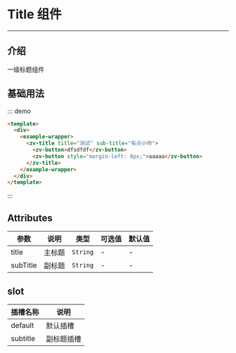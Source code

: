 # Title 组件

<!-- {.md} -->

---

<!-- {.md} -->

## 介绍

<!-- {.md} -->

一级标题组件

<!-- {.md} -->

## 基础用法

<!-- {.md} -->
<title-demo></title-demo>

::: demo

```html
<template>
  <div>
    <example-wrapper>
      <zv-title title="测试" sub-title="有点小帅">
        <zv-button>dfsdfdf</zv-button>
        <zv-button style="margin-left: 8px;">aaaaa</zv-button>
      </zv-title>
    </example-wrapper>
  </div>
</template>
```
:::

## Attributes

<!-- {.md} -->

| 参数      | 说明                                   | 类型     | 可选值 | 默认值    |
| --------- | -------------------------------------- | -------- | ------ | --------- |
| title      | 主标题                                 | `String` | -      | -         |
| subTitle      | 副标题                                 | `String` | -      | -         |

## slot

<!-- {.md} -->

| 插槽名称      | 说明                                   |
| --------- | -------------------------------------- |
| default  | 默认插槽                                 | 
| subtitle  | 副标题插槽                                 | 
